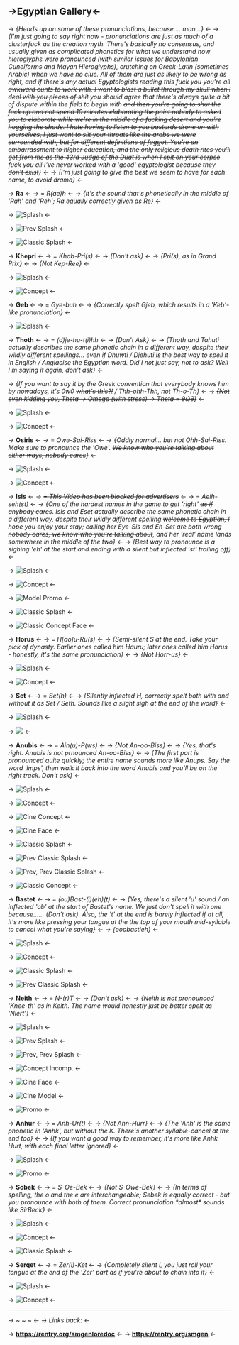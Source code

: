 ## ->Egyptian Gallery<-

 -> *{Heads up on some of these pronunciations, because.... man...}* <-
 -> *{I'm just going to say right now - pronunciations are just as much of a clusterfuck as the creation myth. There's basically no consensus, and usually given as complicated phonetics for what we understand how hieroglyphs were pronounced (with similar issues for Babylonian Cuneiforms and Mayan Hieroglyphs), crutching on Greek-Latin (sometimes Arabic) when we have no clue. All of them are just as likely to be wrong as right, and if there's any actual Egyptologists reading this ~~fuck you you're all awkward cunts to work with, I want to blast a bullet through my skull when I deal with you pieces of shit~~ you should agree that there's always quite a bit of dispute within the field to begin with ~~and then you're going to shut the fuck up and not spend 10 minutes elaborating the point nobody to asked you to elaborate while we're in the middle of a fucking desert and you're hogging the shade. I hate having to listen to you bastards drone on with yourselves, I just want to slit your throats like the arabs we were surrounded with, but for different definitions of faggot. You're an embarrassment to higher education, and the only religious death rites you'll get from me as the 43rd Judge of the Duat is when I spit on your corpse fuck you all I've never worked with a 'good' egyptologist because they don't exist~~}* <-
 -> *{I'm just going to give the best we seem to have for each name, to avoid drama}* <-

 -> **Ra** <-
 -> = *R(ae)h* <-
 -> *{It's the sound that's phonetically in the middle of 'Rah' and 'Reh'; Ra equally correctly given as Re}* <-

 -> ![Splash](https://files.catbox.moe/6yi13r.jpg) <-

 -> ![Prev Splash](https://files.catbox.moe/9gxh54.jpg) <-

 -> ![Classic Splash](https://files.catbox.moe/5g1ymo.jpg) <-

 -> **Khepri** <-
 -> = *Khab-Pri(s)* <-
 -> *{Don't ask}* <-
 -> *{Pri(s), as in Grand Prix}* <-
 -> *{Not Kep-Ree}* <-

 -> ![Splash](https://files.catbox.moe/z7n6d8.jpg) <-

 -> ![Concept](https://files.catbox.moe/k63436.jpg) <-

 -> **Geb** <-
 -> = *Gye-buh* <-
 -> *{Correctly spelt Gjeb, which results in a 'Keb'-like pronunciation}* <-

 -> ![Splash](https://files.catbox.moe/wnhbr6.jpg) <-

 -> **Thoth** <-
 -> = *(d)je-hu-t(i)hh* <-
 -> *{Don't Ask}* <-
 -> *{Thoth and Tahuti actually describes the same phonetic chain in a different way, despite their wildly different spellings... even if Dhuwti / Djehuti is the best way to spell it in English / Anglacise the Egyptian word. Did I not just say, not to ask? Well I'm saying it again, don't ask}* <-

 -> *{If you want to say it by the Greek convention that everybody knows him by nowadays, it's 0w0 ~~what's this?!~~ / Thh-ohh-Thh, not Th-o-Th}* <-
 -> *~~{Not even kidding you, Theta -\> Omega (with stress) -\> Theta = θώθ}~~* <-

 -> ![Splash](https://files.catbox.moe/zfg0cs.jpg) <-

 -> ![Concept](https://files.catbox.moe/mxew7i.jpg) <-

 -> **Osiris** <-
 -> = *Owe-Sai-Riss* <-
 -> *{Oddly normal... but not Ohh-Sai-Riss. Make sure to pronounce the 'Owe'. ~~We know who you're talking about either ways, nobody cares~~}* <-

 -> ![Splash](https://files.catbox.moe/n5r905.jpg) <-

 -> ![Concept](https://files.catbox.moe/gx1x0c.jpg) <-

 -> **Isis** <-
 -> ~~= *This Video has been blocked for advertisers*~~ <-
 -> = *Aeih-seh(st)* <-
 -> *{One of the hardest names in the game to get 'right' ~~as if anybody cares~~. Isis and Eset actually describe the same phonetic chain in a different way, despite their wildly different spelling ~~welcome to Egyptian, I hope you enjoy your stay~~; calling her Eye-Sis and Eh-Set are both wrong ~~nobody cares, we know who you're talking about~~, and her 'real' name lands somewhere in the middle of the two}* <-
 -> *{Best way to pronounce is a sighing 'eh' at the start and ending with a silent but inflected 'st' trailing off}* <-

 -> ![Splash](https://files.catbox.moe/f7ew3q.jpg) <-

 -> ![Concept](https://files.catbox.moe/zzd6eg.jpg) <-

 -> ![Model Promo](https://files.catbox.moe/xzr41y.jpg) <-

 -> ![Classic Splash](https://files.catbox.moe/d5q8lj.jpeg) <-

 -> ![Classic Concept Face](https://files.catbox.moe/a5z8lf.jpg) <-

 -> **Horus** <-
 -> = *H[ao]u-Ru(s)* <-
 -> *{Semi-silent S at the end. Take your pick of dynasty. Earlier ones called him Hauru; later ones called him Horus - honestly, it's the same pronunciation}* <-
 -> *{Not Horr-us}* <-

 -> ![Splash](https://files.catbox.moe/y7ldcn.jpg) <-

 -> ![Concept](https://files.catbox.moe/8q9yay.jpg) <-

 -> **Set** <-
 -> = *Set(h)* <-
 -> *{Silently inflected H, correctly spelt both with and without it as Set / Seth. Sounds like a slight sigh at the end of the word}* <-

 -> ![Splash](https://files.catbox.moe/ql5rmd.jpg) <-

 -> ![](https://files.catbox.moe/go0nd8.jpg) <-

 -> **Anubis** <-
 -> = *Ain(u)-P(ws)* <-
 -> *{Not An-oo-Biss}* <-
 -> *{Yes, that's right. Anubis is not prnounced An-oo-Biss}* <-
 -> *{The first part is pronounced quite quickly; the entire name sounds more like Anups. Say the word 'Imps', then walk it back into the word Anubis and you'll be on the right track. Don't ask}* <-

 -> ![Splash](https://files.catbox.moe/6nfc12.jpg) <-

 -> ![Concept](https://files.catbox.moe/m1z5bh.jpg) <-

 -> ![Cine Concept](https://files.catbox.moe/pnjtui.jpg) <-

 -> ![Cine Face](https://files.catbox.moe/ccc9i8.jpg) <-

 -> ![Classic Splash](https://files.catbox.moe/ial78l.jpg) <-

 -> ![Prev Classic Splash](https://files.catbox.moe/mwddsx.jpg) <-

 -> ![Prev, Prev Classic Splash](https://files.catbox.moe/w6f9pg.jpg) <-

 -> ![Classic Concept](https://files.catbox.moe/y7ihgz.jpg) <-


 -> **Bastet** <-
 -> = *(ou)Bast-(i)(eh)(t)* <-
 -> *{Yes, there's a silent 'u' sound / an inflected 'ob' at the start of Bastet's name. We just don't spell it with one because...... (Don't ask). Also, the 't' at the end is barely inflected if at all, it's more like pressing your tongue at the the top of your mouth mid-syllable to cancel what you're saying}* <-
 -> *{ooobastieh}* <-

 -> ![Splash](https://files.catbox.moe/opdy0j.jpg) <-

 -> ![Concept](https://files.catbox.moe/l280yq.jpeg) <-

 -> ![Classic Splash](https://files.catbox.moe/nt4zhw.jpg) <-

 -> ![Prev Classic Splash](https://files.catbox.moe/0kh030.jpg) <-

 -> **Neith** <-
 -> = *N-(r)T* <-
 -> *{Don't ask}* <-
 -> *{Neith is not pronounced 'Knee-th' as in Keith. The name would honestly just be better spelt as 'Niert'}* <-

 -> ![Splash](https://files.catbox.moe/53p9x7.jpg) <-

 -> ![Prev Splash](https://files.catbox.moe/yyv97d.jpg) <-

 -> ![Prev, Prev Splash](https://files.catbox.moe/6dbpms.jpg) <-

 -> ![Concept Incomp.](https://files.catbox.moe/iw0gii.jpg) <-

 -> ![Cine Face](https://files.catbox.moe/ohm0kv.jpg) <-

 -> ![Cine Model](https://files.catbox.moe/oaa7el.jpg) <-

 -> ![Promo](https://files.catbox.moe/kruj2w.jpg) <-

 -> **Anhur** <-
 -> = *Anh-Ur(t)* <-
 -> *{Not Ann-Hurr}* <-
 -> *{The 'Anh' is the same phonetic in 'Anhk', but without the K. There's another syllable-cancel at the end too}* <-
 -> *{If you want a good way to remember, it's more like Anhk Hurt, with each final letter ignored}* <-

 -> ![Splash](https://files.catbox.moe/uy1kjc.jpg) <-

 -> ![Promo](https://files.catbox.moe/dn757w.jpg) <-

 -> **Sobek** <-
 -> = *S-Oe-Bek* <-
 -> *{Not S-Owe-Bek}* <-
 -> *{In terms of spelling, the o and the e are interchangeable; Sebek is equally correct - but you pronounce with both of them. Correct pronunciation \*almost\* sounds like SirBeck}* <-

 -> ![Splash](https://files.catbox.moe/txshl3.jpg) <-

 -> ![Concept](https://files.catbox.moe/91r0nl.png) <-

 -> ![Classic Splash](https://files.catbox.moe/dudtq0.jpg) <-

 -> **Serqet** <-
 -> = *Zer(l)-Ket* <-
 -> *{Completely silent l, you just roll your tongue at the end of the 'Zer' part as if you're about to chain into it}* <-

 -> ![Splash](https://files.catbox.moe/2suep3.jpg) <-

 -> ![Concept](https://files.catbox.moe/jodc2d.jpg) <-

***

   -> ~ ~ ~ <-
   -> *Links back:* <-

   -> **https://rentry.org/smgenloredoc** <-
   -> **https://rentry.org/smgen** <-